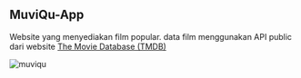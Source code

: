 ## MuviQu-App
Website yang menyediakan film popular. data film menggunakan API public dari website <a href="https://www.themoviedb.org/?language=id">The Movie Database (TMDB)</a>

![muviqu](https://user-images.githubusercontent.com/78675393/192226707-1db1df43-c81d-45c0-83db-8ce19f3c265d.gif)
